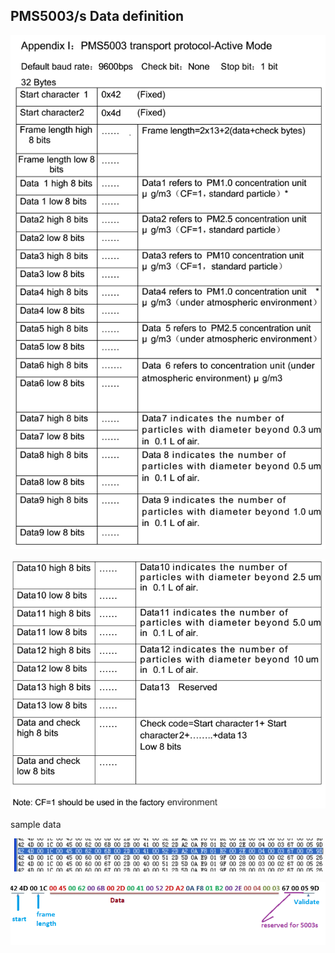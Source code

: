 ## **PMS5003/s Data definition**

![](/assets/data1.png)

![](/assets/data2.png)

sample data

![](/assets/data3.png)



![](/assets/data4.png)

